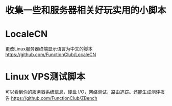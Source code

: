 收集一些和服务器相关好玩实用的小脚本
=
# LocaleCN
更改Linux服务器终端显示语言为中文的脚本
https://github.com/FunctionClub/LocaleCN
# Linux VPS测试脚本
可以看到你的服务器系统信息，硬盘 I/O，网络测试，路由追踪。还能生成测评报告
https://github.com/FunctionClub/ZBench

